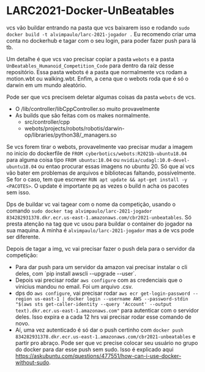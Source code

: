 # LARC2021-Docker-UnBeatables

vcs vão buildar entrando na pasta que vcs baixarem isso e rodando 
`sudo docker build -t alvimpaulo/larc-2021-jogador .`
Eu recomendo criar uma conta no dockerhub e tagar com o seu login, para poder fazer push para lá tb. 

Um detalhe é que vcs vao precisar copiar a pasta `webots` e a pasta `UnBeatables_Humanoid_Competition_Code` para dentro da raiz desse repositório.
Essa pasta webots é a pasta que normalmente vcs rodam a motion.wbt ou walking.wbt. Enfim, a cena que o webots roda que é só o darwin em um mundo aleatório.

Pode ser que vcs precisem deletar algumas coisas da pasta `webots` de vcs. 
- O /lib/controller/libCppController.so muito provavelmente
- As builds que são feitas com os makes normalmente.
  - src/controller/cpp
  - webots/projects/robots/robotis/darwin-op/libraries/python38/_managers.so
  
Se vcs forem tirar o webots, provavelmente vao precisar mudar a imagem no inicio do dockerfile de `FROM cyberbotics/webots:R2021b-ubuntu18.04`  para alguma coisa tipo `FROM ubuntu:18.04` ou `nvidia/cudagl:10.0-devel-ubuntu18.04`  ou entao procurar essas imagens no ubuntu 20.
Só que aí vcs vão bater em problemas de arquivos e bibliotecas faltando, possívelmente. Se for o caso, tem que escrever `RUN apt update && apt-get install -y <PACOTES>`. 
O update é importante pq as vezes o build n acha os pacotes sem isso.

Dps de buildar vc vai tagear com o nome da competição, usando o comando `sudo docker tag alvimpaulo/larc-2021-jogador 834282931378.dkr.ecr.us-east-1.amazonaws.com/cbr2021-unbeatables`. 
Só presta atenção na tag que vc usou para buildar o container do jogador na sua maquina. A minha é `alvimpaulo/larc-2021-jogador` mas a de vcs pode ser diferente.

Depois de tagar a img, vc vai precisar fazer o push dela para o servidor da competição:
- Para dar push para um servidor da amazon vai precisar instalar o cli deles, com `pip install awscli --upgrade --user´. 
- Depois vai precisar rodar `aws configure` com as credenciais que o vinicius mandou no email. Foi um arquivo .csv.
- dps do `aws configure`, vai precisar rodar `aws ecr get-login-password --region us-east-1 | docker login --username AWS --password-stdin "$(aws sts get-caller-identity --query 'Account' --output text).dkr.ecr.us-east-1.amazonaws.com"` para autenticar com o servidor deles. 
  Isso expira e a cada 12 hrs vai precisar rodar esse comando de novo.
- Aí, uma vez autenticado é só dar o push certinho com `docker push 834282931378.dkr.ecr.us-east-1.amazonaws.com/cbr2021-unbeatables` e partir pro abraço. 
  Pode ser que vc precise colocar seu usuário no grupo do docker para dar esse push sem sudo. Isso é explicado aqui https://askubuntu.com/questions/477551/how-can-i-use-docker-without-sudo.

